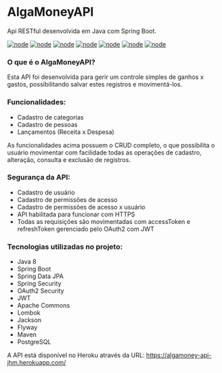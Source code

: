 # AlgaMoneyAPI
Api RESTful desenvolvida em Java com Spring Boot.

[![node](https://img.shields.io/badge/Java-1.8.0-lightgray.svg)](https://www.java.com/pt_BR/download/)
[![node](https://img.shields.io/badge/Maven-3.5.4-steelblue.svg)](https://maven.apache.org/download.cgi)
[![node](https://img.shields.io/badge/Plugin-Lombok_1.18.4-indianRed.svg)](https://projectlombok.org/)
[![node](https://img.shields.io/badge/SpringBoot-1.5.3--RELEASE-green.svg)](http://spring.io/projects/spring-boot)
[![node](https://img.shields.io/badge/Database-PostgreSQL--11.2-blue.svg)](https://www.postgresql.org/download/)
[![node](https://img.shields.io/badge/Security-Oauth--2-black.svg)](https://oauth.net/2/)
[![node](https://img.shields.io/badge/Security-JWT-purple.svg)](https://jwt.io/)

### O que é o AlgaMoneyAPI?
Esta API foi desenvolvida para gerir um controle simples de ganhos x gastos, possibilitando salvar estes registros e movimentá-los.

### Funcionalidades: 
- Cadastro de categorias
- Cadastro de pessoas
- Lançamentos (Receita x Despesa)

As funcionalidades acima possuem o CRUD completo, o que possibilita o usuário movimentar com facilidade todas as operações de cadastro, alteração, consulta e exclusão de registros.

### Segurança da API:
- Cadastro de usuário
- Cadastro de permissões de acesso
- Cadastro de permissões de acesso x usuário
- API habilitada para funcionar com HTTPS
- Todas as requisições são movimentadas com accessToken e refreshToken gerenciado pelo OAuth2 com JWT

### Tecnologias utilizadas no projeto:
 - Java 8
 - Spring Boot
 - Spring Data JPA
 - Spring Security
 - OAuth2 Security
 - JWT
 - Apache Commons
 - Lombok
 - Jackson
 - Flyway
 - Maven
 - PostgreSQL
 
 A API está disponível no Heroku através da URL: https://algamoney-api-jhm.herokuapp.com/
